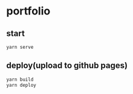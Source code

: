 # portfolio

## start

`yarn serve`

## deploy(upload to github pages)

```bash
yarn build
yarn deploy
```
